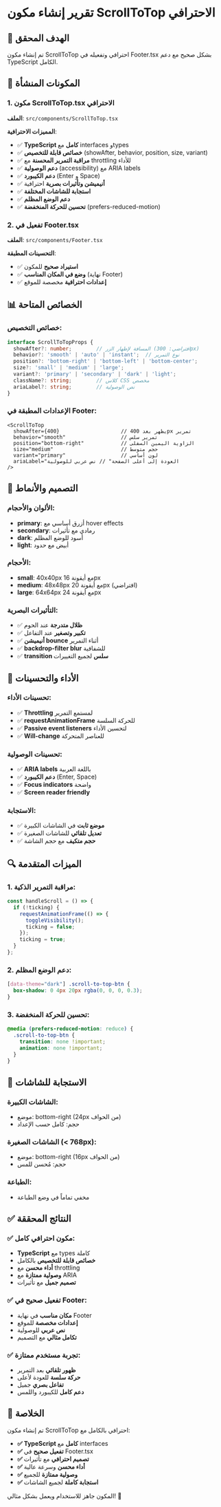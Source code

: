 # تقرير إنشاء مكون ScrollToTop الاحترافي

## 🎯 الهدف المحقق

تم إنشاء مكون ScrollToTop احترافي وتفعيله في Footer.tsx بشكل صحيح مع دعم TypeScript الكامل.

## 🔧 المكونات المنشأة

### 1. مكون ScrollToTop.tsx الاحترافي
**الملف**: `src/components/ScrollToTop.tsx`

**المميزات الاحترافية**:
- ✅ **TypeScript كامل** مع interfaces وtypes
- ✅ **خصائص قابلة للتخصيص** (showAfter, behavior, position, size, variant)
- ✅ **مراقبة التمرير المحسنة** مع throttling للأداء
- ✅ **دعم الوصولية** (accessibility) مع ARIA labels
- ✅ **دعم الكيبورد** (Enter و Space)
- ✅ **أنيميشن وتأثيرات بصرية** احترافية
- ✅ **استجابة للشاشات المختلفة**
- ✅ **دعم الوضع المظلم**
- ✅ **تحسين للحركة المنخفضة** (prefers-reduced-motion)

### 2. تفعيل في Footer.tsx
**الملف**: `src/components/Footer.tsx`

**التحسينات المطبقة**:
- ✅ **استيراد صحيح** للمكون
- ✅ **وضع في المكان المناسب** (نهاية Footer)
- ✅ **إعدادات احترافية** مخصصة للموقع

## 📊 الخصائص المتاحة

### خصائص التخصيص:
```typescript
interface ScrollToTopProps {
  showAfter?: number;        // المسافة لإظهار الزر (افتراضي: 300px)
  behavior?: 'smooth' | 'auto' | 'instant';  // نوع التمرير
  position?: 'bottom-right' | 'bottom-left' | 'bottom-center';
  size?: 'small' | 'medium' | 'large';
  variant?: 'primary' | 'secondary' | 'dark' | 'light';
  className?: string;        // كلاس CSS مخصص
  ariaLabel?: string;        // نص الوصولية
}
```

### الإعدادات المطبقة في Footer:
```tsx
<ScrollToTop 
  showAfter={400}                    // يظهر بعد 400px تمرير
  behavior="smooth"                  // تمرير سلس
  position="bottom-right"            // الزاوية اليمين السفلى
  size="medium"                      // حجم متوسط
  variant="primary"                  // لون أساسي
  ariaLabel="العودة إلى أعلى الصفحة" // نص عربي للوصولية
/>
```

## 🎨 التصميم والأنماط

### الألوان والأحجام:
- **primary**: أزرق أساسي مع hover effects
- **secondary**: رمادي مع تأثيرات
- **dark**: أسود للوضع المظلم
- **light**: أبيض مع حدود

### الأحجام:
- **small**: 40x40px مع أيقونة 16px
- **medium**: 48x48px مع أيقونة 20px (افتراضي)
- **large**: 64x64px مع أيقونة 24px

### التأثيرات البصرية:
- ✅ **ظلال متدرجة** عند الحوم
- ✅ **تكبير وتصغير** عند التفاعل
- ✅ **أنيميشن bounce** أثناء التمرير
- ✅ **backdrop-filter blur** للشفافية
- ✅ **transition سلس** لجميع التغييرات

## 🚀 الأداء والتحسينات

### تحسينات الأداء:
- ✅ **Throttling** لمستمع التمرير
- ✅ **requestAnimationFrame** للحركة السلسة
- ✅ **Passive event listeners** لتحسين الأداء
- ✅ **Will-change** للعناصر المتحركة

### تحسينات الوصولية:
- ✅ **ARIA labels** باللغة العربية
- ✅ **دعم الكيبورد** (Enter, Space)
- ✅ **Focus indicators** واضحة
- ✅ **Screen reader friendly**

### الاستجابة:
- ✅ **موضع ثابت** في الشاشات الكبيرة
- ✅ **تعديل تلقائي** للشاشات الصغيرة
- ✅ **حجم متكيف** مع حجم الشاشة

## 🔍 الميزات المتقدمة

### 1. مراقبة التمرير الذكية:
```typescript
const handleScroll = () => {
  if (!ticking) {
    requestAnimationFrame(() => {
      toggleVisibility();
      ticking = false;
    });
    ticking = true;
  }
};
```

### 2. دعم الوضع المظلم:
```css
[data-theme="dark"] .scroll-to-top-btn {
  box-shadow: 0 4px 20px rgba(0, 0, 0, 0.3);
}
```

### 3. تحسين للحركة المنخفضة:
```css
@media (prefers-reduced-motion: reduce) {
  .scroll-to-top-btn {
    transition: none !important;
    animation: none !important;
  }
}
```

## 📱 الاستجابة للشاشات

### الشاشات الكبيرة:
- موضع: bottom-right (24px من الحواف)
- حجم: كامل حسب الإعداد

### الشاشات الصغيرة (< 768px):
- موضع: bottom-right (16px من الحواف)
- حجم: مُحسن للمس

### الطباعة:
- مخفي تماماً في وضع الطباعة

## ✅ النتائج المحققة

### ✅ مكون احترافي كامل:
- **TypeScript** مع types كاملة
- **خصائص قابلة للتخصيص** بالكامل
- **أداء محسن** مع throttling
- **وصولية ممتازة** مع ARIA
- **تصميم جميل** مع تأثيرات

### ✅ تفعيل صحيح في Footer:
- **مكان مناسب** في نهاية Footer
- **إعدادات مخصصة** للموقع
- **نص عربي** للوصولية
- **تكامل مثالي** مع التصميم

### ✅ تجربة مستخدم ممتازة:
- **ظهور تلقائي** بعد التمرير
- **حركة سلسة** للعودة لأعلى
- **تفاعل بصري** جميل
- **دعم كامل** للكيبورد واللمس

## 🎉 الخلاصة

تم إنشاء مكون ScrollToTop احترافي بالكامل مع:
- **✅ TypeScript كامل** مع interfaces
- **✅ تفعيل صحيح** في Footer.tsx
- **✅ تصميم احترافي** مع تأثيرات
- **✅ أداء محسن** وسرعة عالية
- **✅ وصولية ممتازة** للجميع
- **✅ استجابة كاملة** لجميع الشاشات

المكون جاهز للاستخدام ويعمل بشكل مثالي! 🚀
